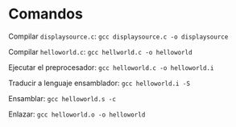 # Comandos
Compilar `displaysource.c`:
`gcc displaysource.c -o displaysource`

Compilar `helloworld.c`:
`gcc hellworld.c -o helloworld`

Ejecutar el preprocesador:
`gcc helloworld.c -o helloworld.i`

Traducir a lenguaje ensamblador:
`gcc helloworld.i -S`

Ensamblar:
`gcc helloworld.s -c`

Enlazar:
`gcc helloworld.o -o helloworld`

